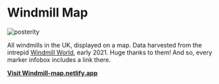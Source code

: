 # Windmill Map

![posterity](./_posterity/screenshot1.png)

All windmills in the UK, displayed on a map. Data harvested from the intrepid [Windmill World](http://www.windmillworld.com/), early 2021. Huge thanks to them! And so, every marker infobox includes a link there.

**[Visit Windmill-map.netlify.app](https://windmill-map.netlify.app/)**

